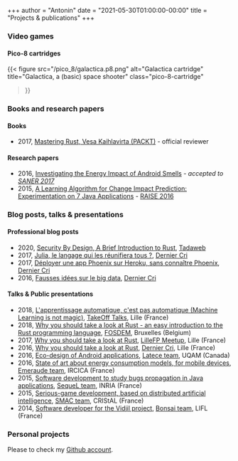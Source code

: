 +++
author = "Antonin"
date = "2021-05-30T01:00:00-00:00"
title = "Projects & publications"
+++

### Video games

#### Pico-8 cartridges

{{< figure
    src="/pico_8/galactica.p8.png"
    alt="Galactica cartridge"
    title="Galactica, a (basic) space shooter"
    class="pico-8-cartridge"
>}}

### Books and research papers

#### Books

* 2017, [Mastering Rust, Vesa Kaihlavirta (PACKT)](https://www.packtpub.com/application-development/mastering-rust) - official reviewer

#### Research papers

* 2016, [Investigating the Energy Impact of Android Smells](https://hal.inria.fr/hal-01403485) - _accepted to [SANER 2017](http://saner.aau.at)_
* 2015, [A Learning Algorithm for Change Impact Prediction: Experimentation on 7 Java Applications](https://hal.inria.fr/hal-01279620) - [RAISE 2016](http://promisedata.org/raise/2016/)

### Blog posts, talks & presentations

#### Professional blog posts

* 2020, [Security By Design, A Brief Introduction to Rust](https://medium.com/tadaweb/security-by-design-a-brief-introduction-to-rust-378060e45038), [Tadaweb](https://www.tadaweb.com)
* 2017, [Julia, le langage qui les réunifiera tous ?](https://blog.derniercri.io/julia-le-langage-qui-les-r%C3%A9unifiera-tous-3a274cb8794f/), [Dernier Cri](http://www.derniercri.io)
* 2017, [Déployer une app Phoenix sur Heroku, sans connaître Phoenix](https://blog.derniercri.io/d%C3%A9ployer-une-app-phoenix-sur-heroku-sans-conna%C3%AEtre-phoenix-29f3bfb95411/), [Dernier Cri](http://www.derniercri.io)
* 2016, [Fausses idées sur le big data](https://blog.derniercri.io/fausse-id%C3%A9es-sur-le-big-data-777114dd763e/), [Dernier Cri](http://www.derniercri.io)

#### Talks & Public presentations

* 2018, [L'apprentissage automatique, c'est pas automatique (Machine Learning is not magic)](https://www.youtube.com/watch?v=TJsPCI81Kzo), [TakeOff Talks](http://takeoff.rocks/past-events/2018-05-15-lille/), Lille (France)
* 2018, [Why you should take a look at Rust - an easy introduction to the Rust programming language](https://www.youtube.com/watch?v=Fn0TZCt_Fno), [FOSDEM](https://fosdem.org/2018/), Bruxelles (Belgium)
* 2017, [Why you should take a look at Rust](/presentations/lillefp_rust_2302.pdf), [LilleFP Meetup](https://www.meetup.com/fr-FR/Lille-FP/events/237497716/), Lille (France)
* 2016, [Why you should take a look at Rust](/presentations/rust_talk_derniercri_1412.pdf), [Dernier Cri](http://www.derniercri.io), Lille (France)
* 2016, [Eco-design of Android applications](/presentations/m2-mocad-internship.pdf), [Latece team](http://www.latece.uqam.ca), UQAM (Canada)
* 2016, [State of art about energy consumption models, for mobile devices](/presentations/m2-mocad-projet.pdf), [Emeraude team](http://www.lifl.fr/emeraude/), IRCICA (France)
* 2015, [Software development to study bugs propagation in Java applications](https://github.com/k0pernicus/PropL), [SequeL team](https://sequel.lille.inria.fr), INRIA (France)
* 2015, [Serious-game development, based on distributed artificial intelligence](https://github.com/k0pernicus/PJI2015/blob/master/rapport/Rapport.pdf), [SMAC team](https://www.cristal.univ-lille.fr/?rubrique29&eid=17), CRIStAL (France)
* 2014, [Software developer for the Vidjil project](https://github.com/k0pernicus/Rapport_Stage_S6/blob/master/Rapport_Stage_Vidjil_CARETTE_ANTONIN.pdf), [Bonsai team](http://www.lifl.fr/bonsai/), LIFL (France)

### Personal projects

Please to check my [Github account](https://github.com/k0pernicus).
